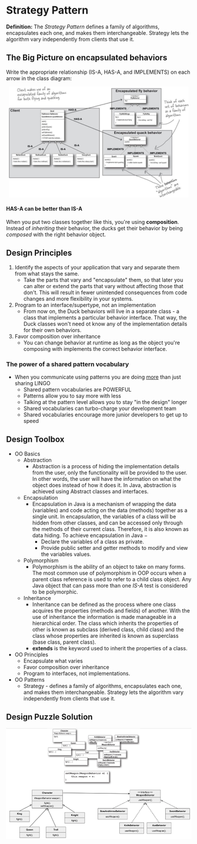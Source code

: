 # Strategy Pattern
**Definition:** The *Strategy Pattern* defines a family of algorithms, encapsulates each one, and makes them interchangeable. Strategy lets the algorithm vary independently from clients that use it.

## The Big Picture on encapsulated behaviors

Write the appropriate relationship (IS-A, HAS-A, and IMPLEMENTS) on each arrow in the class diagram:

<p align="center">
    <img height=300 src="../images/ClassDiagram-Ch1.JPG">
</p>

#### HAS-A can be better than IS-A
When you put two classes together like this, you're using **composition**. Instead of *inheriting* their behavior, the ducks get their behavior by being *composed* with the right behavior object.

## Design Principles
1. Identify the aspects of your application that vary and separate them from what stays the same.
    - Take the parts that vary and "encapsulate" them, so that later you can alter or extend the parts that vary without affecting those that don't. This will result in fewer unintended consequences from code changes and more flexibility in your systems.
2. Program to an interface/supertype, not an implementation
    - From now on, the Duck behaviors will live in a separate class - a class that implements a particular behavior interface. That way, the Duck classes won't need ot know any of the implementation details for their own behaviors.
3. Favor composition over inheritance
    - You can change behavior at runtime as long as the object you're composing with implements the correct behavior interface.

### The power of a shared pattern vocabulary
* When you communicate using patterns you are doing <ins>more</ins> than just sharing LINGO
    * Shared pattern vocabularies are POWERFUL
    * Patterns allow you to say more with less
    * Talking at the pattern level allows you to stay "in the design" longer
    * Shared vocabularies can turbo-charge your development team
    * Shared vocabularies encourage more junior developers to get up to speed

## Design Toolbox
* OO Basics
    * Abstraction
        * Abstraction is a process of hiding the implementation details from the user, only the functionality will be provided to the user. In other words, the user will have the information on what the object does instead of how it does it. In Java, abstraction is achieved using Abstract classes and interfaces.
    * Encapsulation
        * Encapsulation in Java is a mechanism of wrapping the data (variables) and code acting on the data (methods) together as a single unit. In encapsulation, the variables of a class will be hidden from other classes, and can be accessed only through the methods of their current class. Therefore, it is also known as data hiding. To achieve encapsulation in Java −
            * Declare the variables of a class as private.
            * Provide public setter and getter methods to modify and view the variables values.
    * Polymorphism
        * Polymorphism is the ability of an object to take on many forms. The most common use of polymorphism in OOP occurs when a parent class reference is used to refer to a child class object. Any Java object that can pass more than one *IS-A* test is considered to be polymorphic. 
    * Inheritance
        * Inheritance can be defined as the process where one class acquires the properties (methods and fields) of another. With the use of inheritance the information is made manageable in a hierarchical order. The class which inherits the properties of other is known as subclass (derived class, child class) and the class whose properties are inherited is known as superclass (base class, parent class).
        * **extends** is the keyword used to inherit the properties of a class. 
* OO Principles
    * Encapsulate what varies
    * Favor composition over inheritance
    * Program to interfaces, not implementations.
* OO Patterns
    * Strategy - defines a family of algorithms, encapsulates each one, and makes them interchangeable. Strategy lets the algorithm vary independently from clients that use it.

## Design Puzzle Solution
<p align="center">
    <img height=300 src="../images/DesignPuzzle-Ch1.jpg">
</p>
